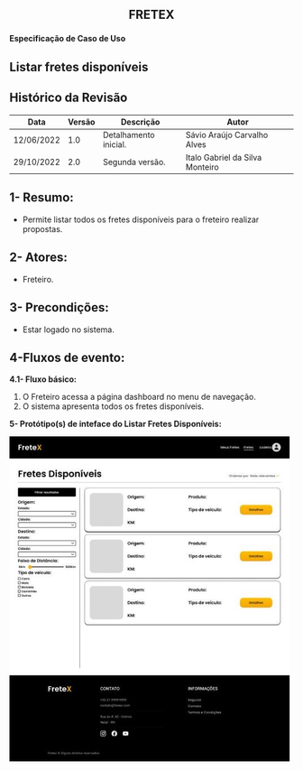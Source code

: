 ## <p align="center"> FRETEX </p>

**Especificação de Caso de Uso** 

## Listar fretes disponíveis 

## Histórico da Revisão 

|**Data** |**Versão** |**Descrição** |**Autor** |
| - | - | - | - |
|12/06/2022 |1.0 |Detalhamento inicial. |Sávio Araújo Carvalho Alves |
|29/10/2022 |2.0 |Segunda versão. |Italo Gabriel da Silva Monteiro |

## 1- Resumo: 

- Permite listar todos os fretes disponíveis para o freteiro realizar propostas. 

## 2- Atores: 

- Freteiro. 

## 3- Precondições: 

 - Estar logado no sistema. 

## 4-Fluxos de evento: 
**4.1-  Fluxo básico:** 

1. O Freteiro acessa a página dashboard no menu de navegação. 
2. O sistema apresenta todos os fretes disponíveis. 

**5- Protótipo(s) de inteface do Listar Fretes Disponíveis:**  

![](./interfaces/listarFretesDisponíveis.jpeg)
